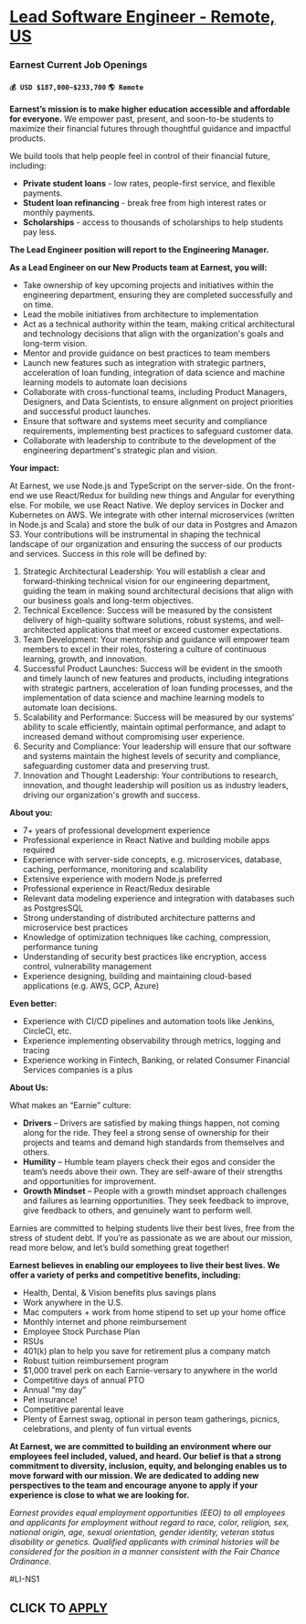 # [Lead Software Engineer - Remote, US](https://www.remotewlb.com/apply/lead-software-engineer-remote-us-91462)  
### Earnest Current Job Openings  
#### `💰 USD $187,000~$233,700` `🌎 Remote`  

**Earnest’s mission is to make higher education accessible and affordable for everyone.** We empower past, present, and soon-to-be students to maximize their financial futures through thoughtful guidance and impactful products.

We build tools that help people feel in control of their financial future, including:

  * **Private student loans** \- low rates, people-first service, and flexible payments.
  * **Student loan refinancing** \- break free from high interest rates or monthly payments.
  * **Scholarships** \- access to thousands of scholarships to help students pay less. 

**The Lead Engineer position will report to the Engineering Manager.**

**As a Lead Engineer on our New Products team at Earnest, you will:**

  * Take ownership of key upcoming projects and initiatives within the engineering department, ensuring they are completed successfully and on time.
  * Lead the mobile initiatives from architecture to implementation
  * Act as a technical authority within the team, making critical architectural and technology decisions that align with the organization's goals and long-term vision.
  * Mentor and provide guidance on best practices to team members 
  * Launch new features such as integration with strategic partners, acceleration of loan funding, integration of data science and machine learning models to automate loan decisions
  * Collaborate with cross-functional teams, including Product Managers, Designers, and Data Scientists, to ensure alignment on project priorities and successful product launches.
  * Ensure that software and systems meet security and compliance requirements, implementing best practices to safeguard customer data.
  * Collaborate with leadership to contribute to the development of the engineering department's strategic plan and vision.

**Your impact:**

At Earnest, we use Node.js and TypeScript on the server-side. On the front-end we use React/Redux for building new things and Angular for everything else. For mobile, we use React Native. We deploy services in Docker and Kubernetes on AWS. We integrate with other internal microservices (written in Node.js and Scala) and store the bulk of our data in Postgres and Amazon S3. Your contributions will be instrumental in shaping the technical landscape of our organization and ensuring the success of our products and services. Success in this role will be defined by:

  1. Strategic Architectural Leadership: You will establish a clear and forward-thinking technical vision for our engineering department, guiding the team in making sound architectural decisions that align with our business goals and long-term objectives.
  2. Technical Excellence: Success will be measured by the consistent delivery of high-quality software solutions, robust systems, and well-architected applications that meet or exceed customer expectations.
  3. Team Development: Your mentorship and guidance will empower team members to excel in their roles, fostering a culture of continuous learning, growth, and innovation.
  4. Successful Product Launches: Success will be evident in the smooth and timely launch of new features and products, including integrations with strategic partners, acceleration of loan funding processes, and the implementation of data science and machine learning models to automate loan decisions.
  5. Scalability and Performance: Success will be measured by our systems' ability to scale efficiently, maintain optimal performance, and adapt to increased demand without compromising user experience.
  6. Security and Compliance: Your leadership will ensure that our software and systems maintain the highest levels of security and compliance, safeguarding customer data and preserving trust.
  7. Innovation and Thought Leadership: Your contributions to research, innovation, and thought leadership will position us as industry leaders, driving our organization's growth and success.

**About you:**

  * 7+ years of professional development experience
  * Professional experience in React Native and building mobile apps required
  * Experience with server-side concepts, e.g. microservices, database, caching, performance, monitoring and scalability
  * Extensive experience with modern Node.js preferred
  * Professional experience in React/Redux desirable
  * Relevant data modeling experience and integration with databases such as PostgresSQL
  * Strong understanding of distributed architecture patterns and microservice best practices
  * Knowledge of optimization techniques like caching, compression, performance tuning
  * Understanding of security best practices like encryption, access control, vulnerability management
  * Experience designing, building and maintaining cloud-based applications (e.g. AWS, GCP, Azure)

**Even better:**

  * Experience with CI/CD pipelines and automation tools like Jenkins, CircleCI, etc.
  * Experience implementing observability through metrics, logging and tracing
  * Experience working in Fintech, Banking, or related Consumer Financial Services companies is a plus

**About Us:**

What makes an “Earnie” culture:

  * **Drivers** – Drivers are satisfied by making things happen, not coming along for the ride. They feel a strong sense of ownership for their projects and teams and demand high standards from themselves and others.
  * **Humility** – Humble team players check their egos and consider the team’s needs above their own. They are self-aware of their strengths and opportunities for improvement.
  * **Growth Mindset** – People with a growth mindset approach challenges and failures as learning opportunities. They seek feedback to improve, give feedback to others, and genuinely want to perform well. 

Earnies are committed to helping students live their best lives, free from the stress of student debt. If you’re as passionate as we are about our mission, read more below, and let’s build something great together!

**Earnest believes in enabling our employees to live their best lives. We offer a variety of perks and competitive benefits, including:**

  * Health, Dental, & Vision benefits plus savings plans
  * Work anywhere in the U.S. 
  * Mac computers + work from home stipend to set up your home office
  * Monthly internet and phone reimbursement
  * Employee Stock Purchase Plan
  * RSUs
  * 401(k) plan to help you save for retirement plus a company match
  * Robust tuition reimbursement program
  * $1,000 travel perk on each Earnie-versary to anywhere in the world 
  * Competitive days of annual PTO
  * Annual “my day” 
  * Pet insurance!
  * Competitive parental leave
  * Plenty of Earnest swag, optional in person team gatherings, picnics, celebrations, and plenty of fun virtual events 

**At Earnest, we are committed to building an environment where our employees feel included, valued, and heard. Our belief is that a strong commitment to diversity, inclusion, equity, and belonging enables us to move forward with our mission. We are dedicated to adding new perspectives to the team and encourage anyone to apply if your experience is close to what we are looking for.**

_Earnest provides equal employment opportunities (EEO) to all employees and applicants for employment without regard to race, color, religion, sex, national origin, age, sexual orientation, gender identity, veteran status disability or genetics. Qualified applicants with criminal histories will be considered for the position in a manner consistent with the Fair Chance Ordinance._

#LI-NS1

  
## CLICK TO [APPLY](https://www.remotewlb.com/apply/lead-software-engineer-remote-us-91462)

